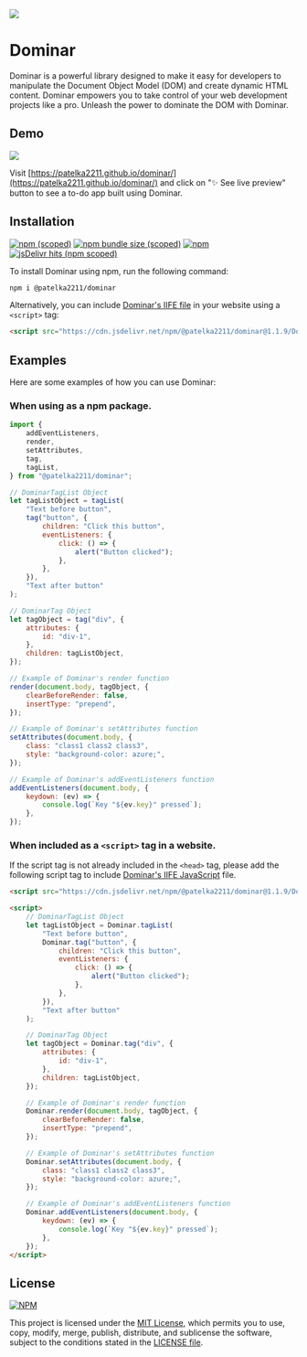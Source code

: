 [![](https://cdn.jsdelivr.net/gh/patelka2211/dominar@master/website-stuff/media/poster.png)](https://patelka2211.github.io/dominar)

# Dominar

Dominar is a powerful library designed to make it easy for developers to manipulate the Document Object Model (DOM) and create dynamic HTML content. Dominar empowers you to take control of your web development projects like a pro. Unleash the power to dominate the DOM with Dominar.

## Demo

[![](https://cdn.jsdelivr.net/gh/patelka2211/dominar@master/website-stuff/media/preview.gif)](https://patelka2211.github.io/dominar)

Visit [https://patelka2211.github.io/dominar/](https://patelka2211.github.io/dominar/) and click on "✨ See live preview" button to see a to-do app built using Dominar.

## Installation

[![npm (scoped)](https://img.shields.io/npm/v/@patelka2211/dominar)](https://www.npmjs.com/package/@patelka2211/dominar)
[![npm bundle size (scoped)](https://img.shields.io/bundlephobia/min/@patelka2211/dominar)](https://bundlephobia.com/package/@patelka2211/dominar@1.1.9)
[![npm](https://img.shields.io/npm/dy/@patelka2211/dominar)](https://www.npmjs.com/package/@patelka2211/dominar)
[![jsDelivr hits (npm scoped)](https://img.shields.io/jsdelivr/npm/hy/@patelka2211/dominar)](https://cdn.jsdelivr.net/npm/@patelka2211/dominar@1.1.9/)

To install Dominar using npm, run the following command:

```sh
npm i @patelka2211/dominar
```

Alternatively, you can include [Dominar's IIFE file](https://cdn.jsdelivr.net/npm/@patelka2211/dominar@1.1.9/Dominar.iife.js) in your website using a `<script>` tag:

```html
<script src="https://cdn.jsdelivr.net/npm/@patelka2211/dominar@1.1.9/Dominar.iife.js"></script>
```

## Examples

Here are some examples of how you can use Dominar:

### When using as a npm package.

```js
import {
    addEventListeners,
    render,
    setAttributes,
    tag,
    tagList,
} from "@patelka2211/dominar";

// DominarTagList Object
let tagListObject = tagList(
    "Text before button",
    tag("button", {
        children: "Click this button",
        eventListeners: {
            click: () => {
                alert("Button clicked");
            },
        },
    }),
    "Text after button"
);

// DominarTag Object
let tagObject = tag("div", {
    attributes: {
        id: "div-1",
    },
    children: tagListObject,
});

// Example of Dominar's render function
render(document.body, tagObject, {
    clearBeforeRender: false,
    insertType: "prepend",
});

// Example of Dominar's setAttributes function
setAttributes(document.body, {
    class: "class1 class2 class3",
    style: "background-color: azure;",
});

// Example of Dominar's addEventListeners function
addEventListeners(document.body, {
    keydown: (ev) => {
        console.log(`Key "${ev.key}" pressed`);
    },
});
```

### When included as a `<script>` tag in a website.

If the script tag is not already included in the `<head>` tag, please add the following script tag to include [Dominar's IIFE JavaScript](https://cdn.jsdelivr.net/npm/@patelka2211/dominar@1.1.9/Dominar.iife.js) file.

```html
<script src="https://cdn.jsdelivr.net/npm/@patelka2211/dominar@1.1.9/Dominar.iife.js"></script>
```

```html
<script>
    // DominarTagList Object
    let tagListObject = Dominar.tagList(
        "Text before button",
        Dominar.tag("button", {
            children: "Click this button",
            eventListeners: {
                click: () => {
                    alert("Button clicked");
                },
            },
        }),
        "Text after button"
    );

    // DominarTag Object
    let tagObject = Dominar.tag("div", {
        attributes: {
            id: "div-1",
        },
        children: tagListObject,
    });

    // Example of Dominar's render function
    Dominar.render(document.body, tagObject, {
        clearBeforeRender: false,
        insertType: "prepend",
    });

    // Example of Dominar's setAttributes function
    Dominar.setAttributes(document.body, {
        class: "class1 class2 class3",
        style: "background-color: azure;",
    });

    // Example of Dominar's addEventListeners function
    Dominar.addEventListeners(document.body, {
        keydown: (ev) => {
            console.log(`Key "${ev.key}" pressed`);
        },
    });
</script>
```

## License

[![NPM](https://img.shields.io/npm/l/@patelka2211/dominar)](./LICENSE)

This project is licensed under the [MIT License](./LICENSE), which permits you to use, copy, modify, merge, publish, distribute, and sublicense the software, subject to the conditions stated in the [LICENSE file](./LICENSE).
